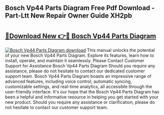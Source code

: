 ## Bosch Vp44 Parts Diagram Free Pdf Download - Part-Ltt New Repair Owner Guide XH2pb

# <h2><a href="http://dfnop1b.blite.top/?on=Bosch+Vp44+Parts+Diagram">🔗Download New 👉🔴 Bosch Vp44 Parts Diagram</a></h2>

[![Bosch Vp44 Parts Diagram download](https://i.imgur.com/lujVjoI.png)](http://dfnop1b.blite.top/?on=Bosch+Vp44+Parts+Diagram)
This manual unlocks the potential of your new Bosch Vp44 Parts Diagram. Explore its features, learn how to install, operate, and maintain it seamlessly. Please Contact Customer Support for Assistance Bosch Vp44 Parts Diagram Should you require any assistance, please do not hesitate to contact our dedicated customer support team. Bosch Vp44 Parts Diagram boasts an impressive range of advanced features, including voice control, automatic syncing, customizable settings, and real-time analytics, all accessible through the user-friendly interface. It's our hope that the Bosch Vp44 Parts Diagram has been a helpful and informative resource in helping you get started with your new product. Should you require any assistance or clarification, please do not hesitate to contact our customer support team.
